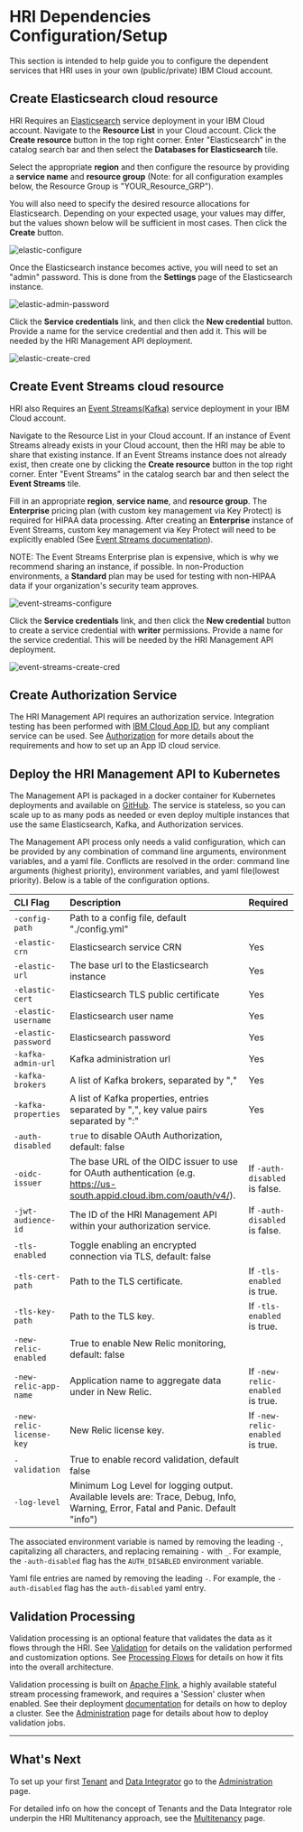 # HRI Dependencies Configuration/Setup

This section is intended to help guide you to configure the dependent services that HRI uses in your own (public/private) IBM Cloud account.

## Create Elasticsearch cloud resource

 HRI Requires an [Elasticsearch](glossary.md#elasticsearch) service deployment in your IBM Cloud account. Navigate to the **Resource List** in your Cloud account. Click the **Create resource** button in the top right corner. Enter "Elasticsearch" in the catalog search bar and then select the **Databases for Elasticsearch** tile.

 Select the appropriate **region** and then configure the resource by providing a **service name** and **resource group**  (Note: for all configuration examples below, the Resource Group is "YOUR_Resource_GRP"). 

 You will also need to specify the desired resource allocations for Elasticsearch. Depending on your expected usage, your values may differ, but the values shown below will be sufficient in most cases. Then click the **Create** button.

   ![elastic-configure](images/elastic_configure.png)

 Once the Elasticsearch instance becomes active, you will need to set an "admin" password. This is done from the **Settings** page of the Elasticsearch instance.

   ![elastic-admin-password](images/elastic_admin_password.png)

 Click the **Service credentials** link, and then click the **New credential** button. Provide a name for the service credential and then add it. This will be needed by the HRI Management API deployment.

   ![elastic-create-cred](images/elastic_create_cred.png)

## Create Event Streams cloud resource
 HRI also Requires an [Event Streams(Kafka)](glossary.md#event-streams) service deployment in your IBM Cloud account.

 Navigate to the Resource List in your Cloud account. If an instance of Event Streams already exists in your Cloud account, then the HRI may be able to share that existing instance. If an Event Streams instance does not already exist, then create one by clicking the **Create resource** button in the top right corner. Enter "Event Streams" in the catalog search bar and then select the **Event Streams** tile.

 Fill in an appropriate **region**, **service name**, and **resource group**. The **Enterprise** pricing plan (with custom key management via Key Protect) is required for HIPAA data processing. After creating an **Enterprise** instance of Event Streams, custom key management via Key Protect will need to be explicitly enabled (See [Event Streams documentation](https://cloud.ibm.com/docs/services/EventStreams?topic=eventstreams-managing_encryption#enabling_encryption)).

NOTE: The Event Streams Enterprise plan is expensive, which is why we recommend sharing an instance, if possible. In non-Production environments, a **Standard** plan may be used for testing with non-HIPAA data if your organization's security team approves.

   ![event-streams-configure](images/event_streams_configure.png)

 Click the **Service credentials** link, and then click the **New credential** button to create a service credential with **writer** permissions. Provide a name for the service credential. This will be needed by the HRI Management API deployment.

   ![event-streams-create-cred](images/event_streams_create_cred.png)

## Create Authorization Service
The HRI Management API requires an authorization service. Integration testing has been performed with [IBM Cloud App ID](https://www.ibm.com/cloud/app-id), but any compliant service can be used. See [Authorization](auth.md) for more details about the requirements and how to set up an App ID cloud service.

## Deploy the HRI Management API to Kubernetes
The Management API is packaged in a docker container for Kubernetes deployments and available on [GitHub](https://github.com/Alvearie/hri-mgmt-api/pkgs/container/hri-mgmt-api%2Fmgmt-api). The service is stateless, so you can scale up to as many pods as needed or even deploy multiple instances that use the same Elasticsearch, Kafka, and Authorization services.

The Management API process only needs a valid configuration, which can be provided by any combination of command line arguments, environment variables, and a yaml file. Conflicts are resolved in the order: command line arguments (highest priority), environment variables, and yaml file(lowest priority). Below is a table of the configuration options.

| CLI Flag | Description | Required
|:---------|:------------|:---------
|`-config-path` | Path to a config file, default "./config.yml" | 
|`-elastic-crn` | Elasticsearch service CRN | Yes
|`-elastic-url` | The base url to the Elasticsearch instance | Yes 
|`-elastic-cert` | Elasticsearch TLS public certificate | Yes
|`-elastic-username` | Elasticsearch user name | Yes
|`-elastic-password` | Elasticsearch password | Yes
|`-kafka-admin-url` | Kafka administration url | Yes
|`-kafka-brokers` | A list of Kafka brokers, separated by "," | Yes
|`-kafka-properties` | A list of Kafka properties, entries separated by ",", key value pairs separated by ":" | Yes
|`-auth-disabled` | `true` to disable OAuth Authorization, default: false |
|`-oidc-issuer` | The base URL of the OIDC issuer to use for OAuth authentication (e.g. https://us-south.appid.cloud.ibm.com/oauth/v4/<tenantId>). | If `-auth-disabled` is false.
|`-jwt-audience-id` | The ID of the HRI Management API within your authorization service. | If `-auth-disabled` is false.
|`-tls-enabled` | Toggle enabling an encrypted connection via TLS, default: false | 
|`-tls-cert-path` | Path to the TLS certificate. | If `-tls-enabled` is true.
|`-tls-key-path` | Path to the TLS key. | If `-tls-enabled` is true.
|`-new-relic-enabled` | True to enable New Relic monitoring, default: false
|`-new-relic-app-name` | Application name to aggregate data under in New Relic. | If `-new-relic-enabled` is true.
|`-new-relic-license-key` | New Relic license key. | If `-new-relic-enabled` is true.
|`-validation` | True to enable record validation, default false |
|`-log-level` | Minimum Log Level for logging output. Available levels are: Trace, Debug, Info, Warning, Error, Fatal and Panic. Default "info") |

The associated environment variable is named by removing the leading `-`, capitalizing all characters, and replacing remaining `-` with `_`. For example, the `-auth-disabled` flag has the `AUTH_DISABLED` environment variable.

Yaml file entries are named by removing the leading `-`. For example, the `-auth-disabled` flag has the `auth-disabled` yaml entry.

## Validation Processing
Validation processing is an optional feature that validates the data as it flows through the HRI. See [Validation](validation.md) for details on the validation performed and customization options. See [Processing Flows](processflow.md) for details on how it fits into the overall architecture. 

Validation processing is built on [Apache Flink](https://flink.apache.org/), a highly available stateful stream processing framework, and requires a 'Session' cluster when enabled. See their deployment [documentation](https://nightlies.apache.org/flink/flink-docs-release-1.14/docs/deployment/resource-providers/standalone/kubernetes/) for details on how to deploy a cluster. See the [Administration](admin.md) page for details about how to deploy validation jobs.

***

## What's Next
To set up your first [Tenant](glossary.md#tenant) and [Data Integrator](glossary.md#data-integrator) go to the [Administration](admin.md) page. 

For detailed info on how the concept of Tenants and the Data Integrator role underpin the HRI Multitenancy approach, see the [Multitenancy](multitenancy.md) page.
